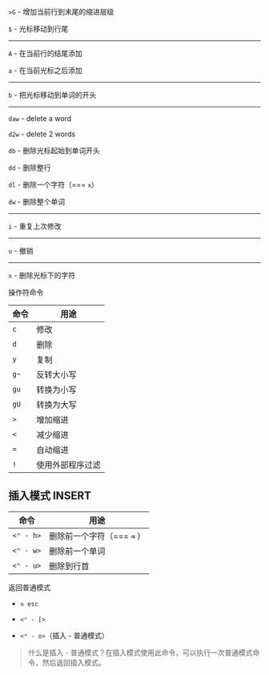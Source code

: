 `>G` - 增加当前行到末尾的缩进层级

`$` - 光标移动到行尾

---

`A` - 在当前行的结尾添加

`a` - 在当前光标之后添加

---

`b` - 把光标移动到单词的开头

---

`daw` - delete a word

`d2w` - delete 2 words

`db` - 删除光标起始到单词开头

`dd` - 删除整行

`dl` - 删除一个字符（=== `x`）

`dw` - 删除整个单词

---

`i` - 重复上次修改

---

`u` - 撤销

---

`x` - 删除光标下的字符

操作符命令

| 命令 | 用途             |
| ---- | ---------------- |
| `c`  | 修改             |
| `d`  | 删除             |
| `y`  | 复制             |
| `g~` | 反转大小写       |
| `gu` | 转换为小写       |
| `gU` | 转换为大写       |
| `>`  | 增加缩进         |
| `<`  | 减少缩进         |
| `=`  | 自动缩进         |
| `!`  | 使用外部程序过滤 |

## 插入模式 INSERT

| 命令      | 用途                       |
| --------- | -------------------------- |
| `<⌃ - h>` | 删除前一个字符（=== `⌫` ） |
| `<⌃ - w>` | 删除前一个单词             |
| `<⌃ - u>` | 删除到行首                 |

返回普通模式

- `⎋ esc`

- `<⌃ - [>`

- `<⌃ - o>`（插入 - 普通模式）

> 什么是插入 - 普通模式？在插入模式使用此命令，可以执行一次普通模式命令，然后返回插入模式。
